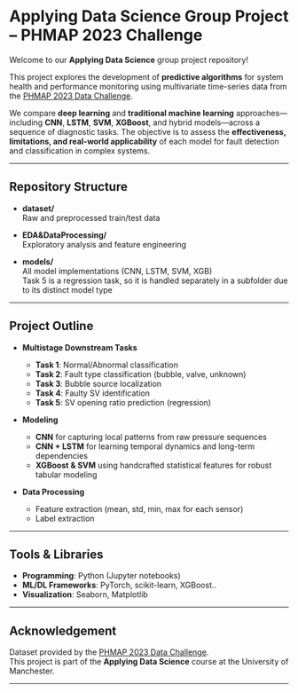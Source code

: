 # Applying Data Science Group Project – PHMAP 2023 Challenge

Welcome to our **Applying Data Science** group project repository!

This project explores the development of **predictive algorithms** for system health and performance monitoring using multivariate time-series data from the [PHMAP 2023 Data Challenge](https://data.phmsociety.org/phmap-2023-data-challenge/).

We compare **deep learning** and **traditional machine learning** approaches—including **CNN**, **LSTM**, **SVM**, **XGBoost**, and hybrid models—across a sequence of diagnostic tasks. The objective is to assess the **effectiveness, limitations, and real-world applicability** of each model for fault detection and classification in complex systems.

---

## Repository Structure


- **dataset/**  
  Raw and preprocessed train/test data

- **EDA&DataProcessing/**  
  Exploratory analysis and feature engineering

- **models/**  
  All model implementations (CNN, LSTM, SVM, XGB)  
  Task 5 is a regression task, so it is handled separately in a subfolder due to its distinct model type

---

## Project Outline

- **Multistage Downstream Tasks**  
  - **Task 1**: Normal/Abnormal classification  
  - **Task 2**: Fault type classification (bubble, valve, unknown)  
  - **Task 3**: Bubble source localization  
  - **Task 4**: Faulty SV identification  
  - **Task 5**: SV opening ratio prediction (regression)

- **Modeling**
  - **CNN** for capturing local patterns from raw pressure sequences
  - **CNN + LSTM** for learning temporal dynamics and long-term dependencies
  - **XGBoost & SVM** using handcrafted statistical features for robust tabular modeling

- **Data Processing**
  - Feature extraction (mean, std, min, max for each sensor)
  - Label extraction

---

## Tools & Libraries

- **Programming**: Python (Jupyter notebooks)
- **ML/DL Frameworks**: PyTorch, scikit-learn, XGBoost..
- **Visualization**: Seaborn, Matplotlib

---

## Acknowledgement

Dataset provided by the [PHMAP 2023 Data Challenge](https://data.phmsociety.org/phmap-2023-data-challenge/).  
This project is part of the **Applying Data Science** course at the University of Manchester.

---


